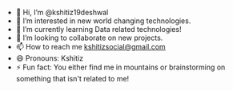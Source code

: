 - 👋 Hi, I’m @kshitiz19deshwal
- 👀 I’m interested in new world changing technologies.
- 🌱 I’m currently learning Data related technologies!
- 💞️ I’m looking to collaborate on new projects.
- 📫 How to reach me kshitizsocial@gmail.com
- 😄 Pronouns: Kshitiz
- ⚡ Fun fact: You either find me in mountains or brainstorming on something that isn't related to me!

<!---
kshitiz19deshwal/kshitiz19deshwal is a ✨ special ✨ repository because its `README.md` (this file) appears on your GitHub profile.
You can click the Preview link to take a look at your changes.
--->
